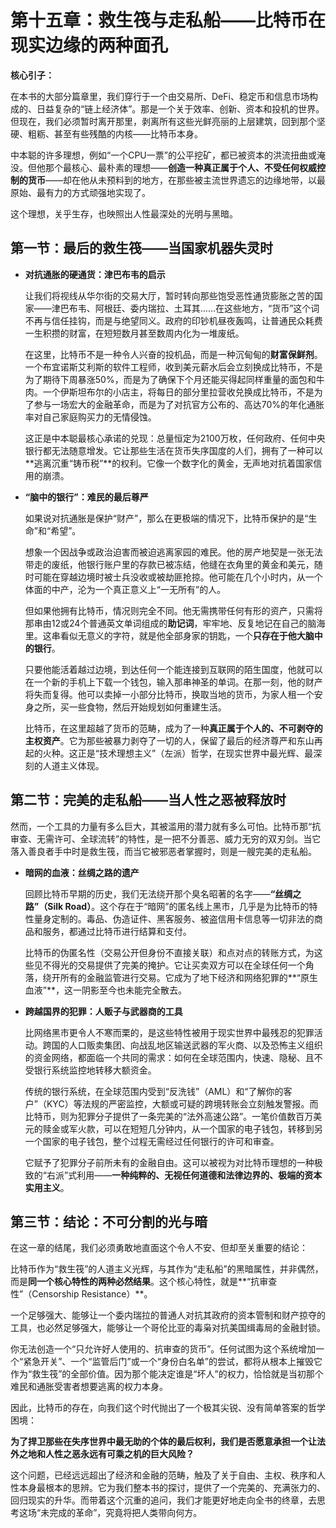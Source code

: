 # **第十五章：救生筏与走私船——比特币在现实边缘的两种面孔**



**核心引子：**



在本书的大部分篇章里，我们穿行于一个由交易所、DeFi、稳定币和信息市场构成的、日益复杂的“链上经济体”。那是一个关于效率、创新、资本和投机的世界。但现在，我们必须暂时离开那里，剥离所有这些光鲜亮丽的上层建筑，回到那个坚硬、粗粝、甚至有些残酷的内核——比特币本身。



中本聪的许多理想，例如“一个CPU一票”的公平挖矿，都已被资本的洪流扭曲或淹没。但他那个最核心、最朴素的理想——**创造一种真正属于个人、不受任何权威控制的货币**——却在他从未预料到的地方，在那些被主流世界遗忘的边缘地带，以最原始、最有力的方式顽强地实现了。



这个理想，关乎生存，也映照出人性最深处的光明与黑暗。



## **第一节：最后的救生筏——当国家机器失灵时**



*   **对抗通胀的硬通货：津巴布韦的启示**



    让我们将视线从华尔街的交易大厅，暂时转向那些饱受恶性通货膨胀之苦的国家——津巴布韦、阿根廷、委内瑞拉、土耳其……在这些地方，“货币”这个词不再与信任挂钩，而是与绝望同义。政府的印钞机昼夜轰鸣，让普通民众耗费一生积攒的财富，在短短数月甚至数周内化为一堆废纸。



    在这里，比特币不是一种令人兴奋的投机品，而是一种沉甸甸的**财富保鲜剂**。一个布宜诺斯艾利斯的软件工程师，收到美元薪水后会立刻换成比特币，不是为了期待下周暴涨50%，而是为了确保下个月还能买得起同样重量的面包和牛肉。一个伊斯坦布尔的小店主，将每日的部分里拉营收兑换成比特币，不是为了参与一场宏大的金融革命，而是为了对抗官方公布的、高达70%的年化通胀率对自己家庭购买力的无情侵蚀。



    这正是中本聪最核心承诺的兑现：总量恒定为2100万枚，任何政府、任何中央银行都无法随意增发。它让那些生活在货币失序国度的人们，拥有了一种可以**逃离沉重“铸币税”**的权利。它像一个数字化的黄金，无声地对抗着国家信用的崩溃。



*   **“脑中的银行”：难民的最后尊严**



    如果说对抗通胀是保护“财产”，那么在更极端的情况下，比特币保护的是“生命”和“希望”。



    想象一个因战争或政治迫害而被迫逃离家园的难民。他的房产地契是一张无法带走的废纸，他银行账户里的存款已被冻结，他缝在衣角里的黄金和美元，随时可能在穿越边境时被士兵没收或被劫匪抢掠。他可能在几个小时内，从一个体面的中产，沦为一个真正意义上“一无所有”的人。



    但如果他拥有比特币，情况则完全不同。他无需携带任何有形的资产，只需将那串由12或24个普通英文单词组成的**助记词**，牢牢地、反复地记在自己的脑海里。这串看似无意义的字符，就是他全部身家的钥匙，一个**只存在于他大脑中的银行**。



    只要他能活着越过边境，到达任何一个能连接到互联网的陌生国度，他就可以在一个新的手机上下载一个钱包，输入那串神圣的单词。在那一刻，他的财产将失而复得。他可以卖掉一小部分比特币，换取当地的货币，为家人租一个安身之所，买一些食物，然后开始规划如何重建生活。



    比特币，在这里超越了货币的范畴，成为了一种**真正属于个人的、不可剥夺的主权资产**。它为那些被暴力剥夺了一切的人，保留了最后的经济尊严和东山再起的火种。这正是“技术理想主义”（左派）哲学，在现实世界中最光辉、最深刻的人道主义体现。



## **第二节：完美的走私船——当人性之恶被释放时**



然而，一个工具的力量有多么巨大，其被滥用的潜力就有多么可怕。比特币那“抗审查、无需许可、全球流转”的特性，是一把不分善恶、威力无穷的双刃剑。当它落入善良者手中时是救生筏，而当它被邪恶者掌握时，则是一艘完美的走私船。



*   **暗网的血液：丝绸之路的遗产**



    回顾比特币早期的历史，我们无法绕开那个臭名昭著的名字——**“丝绸之路”（Silk Road）**。这个存在于“暗网”的匿名线上黑市，几乎是为比特币的特性量身定制的。毒品、伪造证件、黑客服务、被盗信用卡信息等一切非法的商品和服务，都通过比特币进行结算和支付。



    比特币的伪匿名性（交易公开但身份不直接关联）和点对点的转账方式，为这些见不得光的交易提供了完美的掩护。它让买卖双方可以在全球任何一个角落，绕开所有的金融监管进行交易。它成为了地下经济和网络犯罪的**“原生血液”**，这一阴影至今也未能完全散去。



*   **跨越国界的犯罪：人贩子与武器商的工具**



    比网络黑市更令人不寒而栗的，是这些特性被用于现实世界中最残忍的犯罪活动。跨国的人口贩卖集团、向战乱地区输送武器的军火商、以及恐怖主义组织的资金网络，都面临一个共同的需求：如何在全球范围内，快速、隐秘、且不受银行系统监控地转移大额资金。



    传统的银行系统，在全球范围内受到“反洗钱”（AML）和“了解你的客户”（KYC）等法规的严密监控，大额或可疑的跨境转账会立刻触发警报。而比特币，则为犯罪分子提供了一条完美的“法外高速公路”。一笔价值数百万美元的赎金或军火款，可以在短短几分钟内，从一个国家的电子钱包，转移到另一个国家的电子钱包，整个过程无需经过任何银行的许可和审查。



    它赋予了犯罪分子前所未有的金融自由。这可以被视为对比特币理想的一种极致的“右派”式利用——**一种纯粹的、无视任何道德和法律边界的、极端的资本实用主义**。



## **第三节：结论：不可分割的光与暗**



在这一章的结尾，我们必须勇敢地直面这个令人不安、但却至关重要的结论：



比特币作为“救生筏”的人道主义光辉，与其作为“走私船”的黑暗属性，并非偶然，而是**同一个核心特性的两种必然结果**。这个核心特性，就是**“抗审查性”（Censorship Resistance）**。



一个足够强大、能够让一个委内瑞拉的普通人对抗其政府的资本管制和财产掠夺的工具，也必然足够强大，能够让一个哥伦比亚的毒枭对抗美国缉毒局的金融封锁。



你无法创造一个“只允许好人使用的、抗审查的货币”。任何试图为这个系统增加一个“紧急开关”、一个“监管后门”或一个“身份白名单”的尝试，都将从根本上摧毁它作为“救生筏”的全部价值。因为那个能决定谁是“坏人”的权力，恰恰就是当初那个难民和通胀受害者想要逃离的权力本身。



因此，比特币的存在，向我们这个时代抛出了一个极其尖锐、没有简单答案的哲学困境：



**为了捍卫那些在失序世界中最无助的个体的最后权利，我们是否愿意承担一个让法外之地和人性之恶永远有可乘之机的巨大风险？**



这个问题，已经远远超出了经济和金融的范畴，触及了关于自由、主权、秩序和人性本身最根本的思辨。它为我们整本书的探讨，提供了一个完美的、充满张力的、回归现实的升华。而带着这个沉重的追问，我们才能更好地走向全书的终章，去思考这场“未完成的革命”，究竟将把人类带向何方。